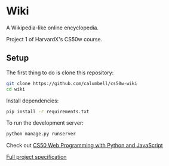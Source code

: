 # Wiki
A Wikipedia-like online encyclopedia.

Project 1 of HarvardX's CS50w course.

## Setup

The first thing to do is clone this repository:

```bash
git clone https://github.com/calumbell/cs50w-wiki
cd wiki
```

Install dependencies:
```bash
pip install -r requirements.txt
```

To run the development server:
```bash
python manage.py runserver
```


Check out [CS50 Web Programming with Python and JavaScript](https://courses.edx.org/courses/course-v1:HarvardX+CS50W+Web/course/)

[Full project specification](https://cs50.harvard.edu/web/2020/projects/1/wiki/)
